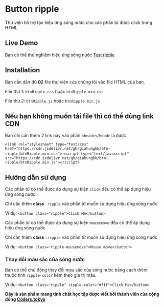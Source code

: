 # Button ripple
Thư viện hỗ trợ tạo hiệu ứng sóng nước cho các phần tử được click trong HTML. 


## Live Demo
Bạn có thể thử nghiệm hiệu ứng sóng nước [Test ripple](https://giahungbk.github.io/btn-ripple/)

## Installation
Bạn cần dẫn đủ **02** file thư viện của chúng tôi vào file HTML của bạn.

File thứ 1: `btnRipple.css` hoặc `btnRipple.min.css`

File thứ 2: `btnRipple.js` hoặc `btnRipple.min.js`
## Nếu bạn không muốn tải file thì có thể dùng link CDN
Bạn chỉ cần thêm 2 link này vào phần `<head></head>` là được

`<link rel="stylesheet" type="text/css" href="https://cdn.jsdelivr.net/gh/giahungbk/btn-ripple/btnRipple.min.css">`
`<script type="text/javascript" src="https://cdn.jsdelivr.net/gh/giahungbk/btn-ripple/btnRipple.min.js"></script>`

## Hướng dẫn sử dụng
Các phần tử có thể được áp dụng sự kiện `click` đều có thể áp dụng hiệu ứng sóng nước.

Chỉ cần thêm **class** `.ripple` vào phần tử muốn sử dụng hiệu ứng sóng nước.

Ví dụ: `<button class="ripple">Click Me</button>`

Các phần tử có thể được áp dụng sự kiện `mousemove` đều có thể áp dụng hiệu ứng sóng nước.

Chỉ cần thêm **class** `.ripple` vào phần tử muốn sử dụng hiệu ứng sóng nước.

Ví dụ: `<button class="ripple-mousemove">Mouse move</button>`

### Thay đổi màu sắc của sóng nước

Bạn có thể chủ động thay đổi màu sắc của sóng nước bằng cách thêm thuộc tính `ripple-color` kèm theo giá trị màu.

Ví dụ: `<button class="ripple" ripple-color="#fff">Click Me</button>`

**Đây là sản phẩm mang tính chất học tập được viết bởi thành viên của cộng đồng [Coders.tokyo](https://coders.tokyo)**
